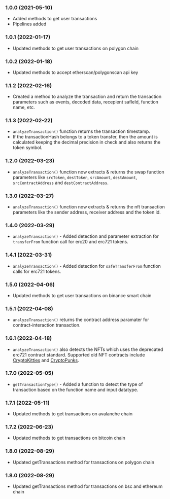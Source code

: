 ### 1.0.0 (2021-05-10)

* Added methods to get user transactions
* Pipelines added

### 1.0.1 (2022-01-17)

* Updated methods to get user transactions on polygon chain

### 1.0.2 (2022-01-18)

* Updated methods to accept etherscan/polygonscan api key

### 1.1.2 (2022-02-16)

* Created a method to analyze the transaction and return the transaction parameters such as events, decoded data, recepient safleId, function name, etc.

### 1.1.3 (2022-02-22)

* `analyzeTransaction()` function returns the transaction timestamp.
* If the transactionHash belongs to a token transfer, then the amount is calculated keeping the decimal precision in check and also returns the token symbol.

### 1.2.0 (2022-03-23)

* `analyzeTransaction()` function now extracts & returns the swap function parameters like `srcToken`, `destToken`, `srcAmount`, `destAmount`, `srcContractAddress` and `destContractAddress`.

### 1.3.0 (2022-03-27)

* `analyzeTransaction()` function now extracts & returns the nft transaction parameters like the sender address, receiver address and the token id.

### 1.4.0 (2022-03-29)

* `analyzeTransaction()` - Added detection and parameter extraction for `transferFrom` function call for erc20 and erc721 tokens.

### 1.4.1 (2022-03-31)

* `analyzeTransaction()` - Added detection for `safeTransferFrom` function calls for erc721 tokens.

### 1.5.0 (2022-04-06)

* Updated methods to get user transactions on binance smart chain

### 1.5.1 (2022-04-08)

* `analyzeTransaction()` returns the contract address paramater for contract-interaction transaction.

### 1.6.1 (2022-04-18)

* `analyzeTransaction()` also detects the NFTs which uses the deprecated erc721 contract standard. Supported old NFT contracts include [CryptoKitties](https://etherscan.io/address/0x06012c8cf97BEaD5deAe237070F9587f8E7A266d) and [CryptoPunks](https://etherscan.io/address/0xb47e3cd837dDF8e4c57F05d70Ab865de6e193BBB).

### 1.7.0 (2022-05-05)

* `getTransactionType()` - Added a function to detect the type of transaction based on the function name and input datatype.

### 1.7.1 (2022-05-11)

* Updated methods to get transactions on avalanche chain

### 1.7.2 (2022-06-23)

* Updated methods to get transactions on bitcoin chain

### 1.8.0 (2022-08-29)

* Updated getTransactions method for transactions on polygon chain

### 1.8.0 (2022-08-29)

* Updated getTransactions method for transactions on bsc and ethereum chain

